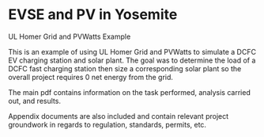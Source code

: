 # EVSE and PV in Yosemite
UL Homer Grid and PVWatts Example

This is an example of using UL Homer Grid and PVWatts to simulate a DCFC EV charging station and solar plant. The goal was to determine the load of a DCFC fast charging station then size a corresponding solar plant so the overall project requires 0 net energy from the grid.

The main pdf contains information on the task performed, analysis carried out, and results. 

Appendix documents are also included and contain relevant project groundwork in regards to regulation, standards, permits, etc.
